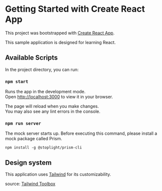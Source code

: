 # Getting Started with Create React App

This project was bootstrapped with [Create React App](https://github.com/facebook/create-react-app).

This sample application is designed for learning React.

## Available Scripts

In the project directory, you can run:

### `npm start`

Runs the app in the development mode.\
Open [http://localhost:3000](http://localhost:3000) to view it in your browser.

The page will reload when you make changes.\
You may also see any lint errors in the console.

### `npm run server`

The mock server starts up.
Before executing this command, please install a mock package called Prism.

```
npm install -g @stoplight/prism-cli
```

## Design system

This application uses [Tailwind](https://tailwindcss.com/docs/installation) for its customizability.

source: [Tailwind Toolbox](https://www.tailwindtoolbox.com/templates/minimal-blog)